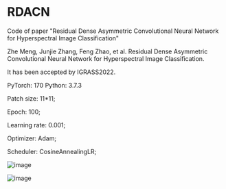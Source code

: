 # RDACN
Code of paper "Residual Dense Asymmetric Convolutional Neural Network for Hyperspectral Image Classification"

Zhe Meng, Junjie Zhang, Feng Zhao, et al. Residual Dense Asymmetric Convolutional Neural Network for Hyperspectral Image Classification.

It has been accepted by IGRASS2022.

PyTorch: 170 Python: 3.7.3

Patch size: 11*11;

Epoch: 100;

Learning rate: 0.001;

Optimizer: Adam;

Scheduler: CosineAnnealingLR;

![image](https://user-images.githubusercontent.com/103825398/163672971-6832d22a-3fe4-45b0-ac68-feeb8ed02ee7.png)

![image](https://user-images.githubusercontent.com/103825398/163672984-ebd80019-65fb-44cd-8685-0390b5ecec47.png)
